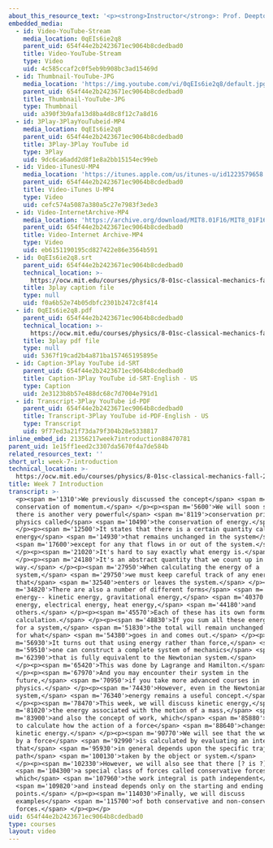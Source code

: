 ```yaml
---
about_this_resource_text: '<p><strong>Instructor</strong>: Prof. Deepto Chakrabarty</p>'
embedded_media:
  - id: Video-YouTube-Stream
    media_location: 0qEIs6ie2q8
    parent_uid: 654f44e2b2423671ec9064b8cdedbad0
    title: Video-YouTube-Stream
    type: Video
    uid: 4c585ccaf2c0f5eb9b908bc3ad15469d
  - id: Thumbnail-YouTube-JPG
    media_location: 'https://img.youtube.com/vi/0qEIs6ie2q8/default.jpg'
    parent_uid: 654f44e2b2423671ec9064b8cdedbad0
    title: Thumbnail-YouTube-JPG
    type: Thumbnail
    uid: a390f3b9afa13d8ba4d8c8f12c7a8d16
  - id: 3Play-3PlayYouTubeid-MP4
    media_location: 0qEIs6ie2q8
    parent_uid: 654f44e2b2423671ec9064b8cdedbad0
    title: 3Play-3Play YouTube id
    type: 3Play
    uid: 9dc6ca6add2d8f1e8a2bb15154ec99eb
  - id: Video-iTunesU-MP4
    media_location: 'https://itunes.apple.com/us/itunes-u/id1223579658'
    parent_uid: 654f44e2b2423671ec9064b8cdedbad0
    title: Video-iTunes U-MP4
    type: Video
    uid: cefc574a5087a380a5c27e7983f3ede3
  - id: Video-InternetArchive-MP4
    media_location: 'https://archive.org/download/MIT8.01F16/MIT8_01F16_W07Intro_360p.mp4'
    parent_uid: 654f44e2b2423671ec9064b8cdedbad0
    title: Video-Internet Archive-MP4
    type: Video
    uid: eb6151190195cd827422e86e3564b591
  - id: 0qEIs6ie2q8.srt
    parent_uid: 654f44e2b2423671ec9064b8cdedbad0
    technical_location: >-
      https://ocw.mit.edu/courses/physics/8-01sc-classical-mechanics-fall-2016/week-7-kinetic-energy-and-work/week-7-introduction/week-7-introduction/0qEIs6ie2q8.srt
    title: 3play caption file
    type: null
    uid: f0a6b52e74b05dbfc2301b2472c8f414
  - id: 0qEIs6ie2q8.pdf
    parent_uid: 654f44e2b2423671ec9064b8cdedbad0
    technical_location: >-
      https://ocw.mit.edu/courses/physics/8-01sc-classical-mechanics-fall-2016/week-7-kinetic-energy-and-work/week-7-introduction/week-7-introduction/0qEIs6ie2q8.pdf
    title: 3play pdf file
    type: null
    uid: 5367f19cad2b4a871ba157465195895e
  - id: Caption-3Play YouTube id-SRT
    parent_uid: 654f44e2b2423671ec9064b8cdedbad0
    title: Caption-3Play YouTube id-SRT-English - US
    type: Caption
    uid: 2e3123b8b57e488dc68c7d7004e791d1
  - id: Transcript-3Play YouTube id-PDF
    parent_uid: 654f44e2b2423671ec9064b8cdedbad0
    title: Transcript-3Play YouTube id-PDF-English - US
    type: Transcript
    uid: 9f77ed3a21f73da79f304b28e5338817
inline_embed_id: 21356217week7introduction88470781
parent_uid: 1e15ff1eed2c3307da5670f4a7de584b
related_resources_text: ''
short_url: week-7-introduction
technical_location: >-
  https://ocw.mit.edu/courses/physics/8-01sc-classical-mechanics-fall-2016/week-7-kinetic-energy-and-work/week-7-introduction/week-7-introduction
title: Week 7 Introduction
transcript: >-
  <p><span m='1310'>We previously discussed the concept</span> <span m='3290'>of
  conservation of momentum.</span> </p><p><span m='5600'>We will soon see that
  there is another very powerful</span> <span m='8119'>conservation principle in
  physics called</span> <span m='10490'>the conservation of energy.</span>
  </p><p><span m='12500'>It states that there is a certain quantity called
  energy</span> <span m='14930'>that remains unchanged in the system</span>
  <span m='17600'>except for any that flows in or out of the system.</span>
  </p><p><span m='21020'>It's hard to say exactly what energy is.</span>
  </p><p><span m='24180'>It's an abstract quantity that we count up in a certain
  way.</span> </p><p><span m='27950'>When calculating the energy of a
  system,</span> <span m='29750'>we must keep careful track of any energy
  that</span> <span m='32540'>enters or leaves the system.</span> </p><p><span
  m='34820'>There are also a number of different forms</span> <span m='36620'>of
  energy-- kinetic energy, gravitational energy,</span> <span m='40370'>elastic
  energy, electrical energy, heat energy,</span> <span m='44180'>and
  others.</span> </p><p><span m='45570'>Each of these has its own formula for
  calculation.</span> </p><p><span m='48830'>If you sum all these energies up
  for a system,</span> <span m='51830'>the total will remain unchanged except
  for what</span> <span m='54380'>goes in and comes out.</span> </p><p><span
  m='56930'>It turns out that using energy rather than force,</span> <span
  m='59510'>one can construct a complete system of mechanics</span> <span
  m='62390'>that is fully equivalent to the Newtonian system.</span>
  </p><p><span m='65420'>This was done by Lagrange and Hamilton.</span>
  </p><p><span m='67970'>And you may encounter their system in the
  future,</span> <span m='70950'>if you take more advanced courses in
  physics.</span> </p><p><span m='74430'>However, even in the Newtonian
  system,</span> <span m='76340'>energy remains a useful concept.</span>
  </p><p><span m='78470'>This week, we will discuss kinetic energy,</span> <span
  m='81020'>the energy associated with the motion of a mass,</span> <span
  m='83900'>and also the concept of work, which</span> <span m='85880'>allows us
  to calculate how the action of a force</span> <span m='88640'>changes the
  kinetic energy.</span> </p><p><span m='90770'>We will see that the work done
  by a force</span> <span m='92990'>is calculated by evaluating an integral
  that</span> <span m='95930'>in general depends upon the specific trajectory or
  path</span> <span m='100130'>taken by the object or system.</span>
  </p><p><span m='102330'>However, we will also see that there [? is ?]</span>
  <span m='104300'>a special class of forces called conservative forces for
  which</span> <span m='107960'>the work integral is path independent</span>
  <span m='109820'>and instead depends only on the starting and ending
  points.</span> </p><p><span m='114030'>Finally, we will discuss
  examples</span> <span m='115700'>of both conservative and non-conservative
  forces.</span> </p><p></p>
uid: 654f44e2b2423671ec9064b8cdedbad0
type: courses
layout: video
---
```

